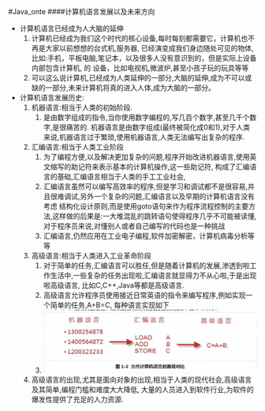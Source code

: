 #Java_onte
####计算机语言发展以及未来方向

- 计算机语言已经成为人大脑的延伸
  1. 计算机已经成为我们这个时代的核心设备,每时每刻都需要它，计算机也不再是大家以前想想的台式机,服务器,
  已经演变成我们身边随处可见的物体,比如:手机，平板电脑,笔记本，以及很多人没有意识到的，但是实际上设备内部包含计算机, 的
  设备，比如电视机,微波炉,甚至小孩子玩的玩具等等
  2. 可以这么说计算机,已经成为人类延伸的一部分,大脑的延伸,成为不可以或缺的一部分,未来计算机将真的进入人体,成为大脑的一部分。
- 计算机语言发展历史:
    1. 机器语言:相当于人类的初始阶段.
        1. 是由数字组成的指令,当你使用数字编程的,写几百个数字,甚至几千个数字,是很痛苦的.
        机器语言是由数字组成(最终被简化成0和1),对于人类来说,机器语言过于繁琐,使用机器语言,人类无法编写出复杂的程序.
    2. 汇编语言:相当于人类工业阶段
        1. 为了编程方便,以及解决更加复杂的问题,程序开始改进机器语言,使用英文缩写的助记符来表示基本的计算机操作,这一些助记符,
        构成了汇编语言的基础,汇编语言相当于人类的手工工业社会,
        2. 汇编语言虽然可以编写高效率的程序,但是学习和调试都不是很容易,并且很难调试,另外一个复杂的问题,汇编语言以及早期的计算机语言没有考虑
        结构化设计原则,而是使用goto语句来作为程序流程控制的主要方法,这样做的后果是:一大堆混乱的跳转语句使得程序几乎不可能被读懂,
        对于程序员来说,对懂别人或者自己编写的代码也是一种挑战
        3. 汇编语言,仍然应用在工业电子编程,软件加密解密，计算机病毒分析等等
    3. 高级语言:相当于人类进入工业革命阶段
        1. 对于简单的任务,汇编语言可以胜任,但是随着计算机的发展,渗透到啦工作生活中,一些复杂的任务出现啦,汇编语言就显得力不从心啦,于是出现啦高级语言,
        比如C,C++,Java等都是高级语言.
        2. 高级语言允许程序员使用接近日常英语的指令来编写程序,例如实现一个简单的任务,A+B=C,
        每种语言实现如下
        3. ![对比图片](./images/1670246933272.jpg)
    4. 高级语言的出现,尤其是面向对象的出现,相当于人类的现代社会,高级语言及其简单,编程门槛和难度大大降低,
    大量的人员进入到软件行业,为软件的爆发性提供了充足的人力资源.
 
    
        
        
        